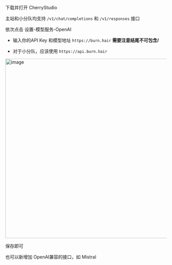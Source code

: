下载并打开 CherryStudio

主站和小分队均支持 `/v1/chat/completions` 和 `/v1/responses` 接口

依次点击 设置-模型服务-OpenAI

* 输入你的API Key 和模型地址 `https://burn.hair` **需要注意结尾不可包含/**

* 对于小分队，应该使用 `https://api.burn.hair`


<img width="559" alt="image" src="https://github.com/user-attachments/assets/4b787a31-9ee5-4484-8324-e608c2d1a21e" />

保存即可

也可以新增加 OpenAI兼容的接口，如 Mistral
